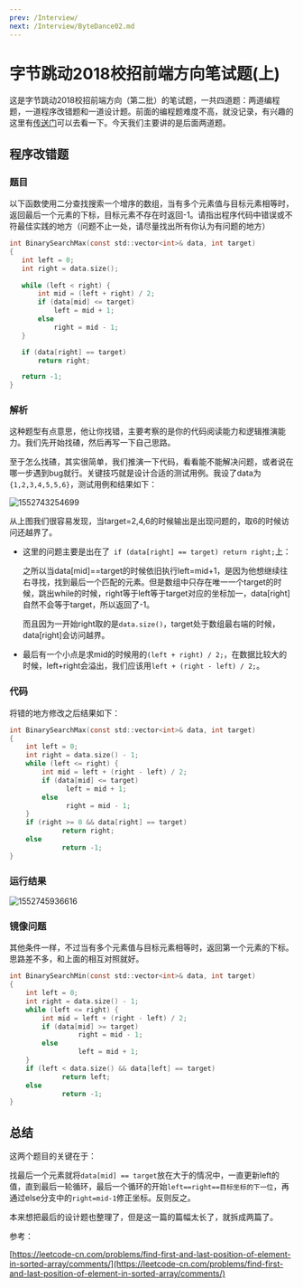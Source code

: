 ```yaml
---
prev: /Interview/
next: /Interview/ByteDance02.md
---
```


# 字节跳动2018校招前端方向笔试题(上)

这是字节跳动2018校招前端方向（第二批）的笔试题，一共四道题：两道编程题，一道程序改错题和一道设计题。前面的编程题难度不高，就没记录，有兴趣的这里有[传送门](https://www.nowcoder.com/)可以去看一下。今天我们主要讲的是后面两道题。



## 程序改错题

### 题目

以下函数使用二分查找搜索一个增序的数组，当有多个元素值与目标元素相等时，返回最后一个元素的下标，目标元素不存在时返回-1。请指出程序代码中错误或不符最佳实践的地方（问题不止一处，请尽量找出所有你认为有问题的地方）

```c
int BinarySearchMax(const std::vector<int>& data, int target)
{
   int left = 0;
   int right = data.size();
   
   while (left < right) {
       int mid = (left + right) / 2;
       if (data[mid] <= target)
           left = mid + 1;
       else
           right = mid - 1;
   }

   if (data[right] == target)
       return right;

   return -1;
}
```

### 解析

这种题型有点意思，他让你找错，主要考察的是你的代码阅读能力和逻辑推演能力。我们先开始找碴，然后再写一下自己思路。

至于怎么找碴，其实很简单，我们推演一下代码，看看能不能解决问题，或者说在哪一步遇到bug就行。关键技巧就是设计合适的测试用例。我设了data为`{1,2,3,4,5,5,6}`，测试用例和结果如下：

![1552743254699](/in-post/1552743254699.png)

从上图我们很容易发现，当target=2,4,6的时候输出是出现问题的，取6的时候访问还越界了。

- 这里的问题主要是出在了` if (data[right] == target) return right;`上：

  之所以当data[mid]==target的时候依旧执行left=mid+1，是因为他想继续往右寻找，找到最后一个匹配的元素。但是数组中只存在唯一一个target的时候，跳出while的时候，right等于left等于target对应的坐标加一，data[right]自然不会等于target，所以返回了-1。

  而且因为一开始right取的是`data.size()`，target处于数组最右端的时候，data[right]会访问越界。

- 最后有一个小点是求mid的时候用的`(left + right) / 2;`，在数据比较大的时候，left+right会溢出，我们应该用`left + (right - left) / 2;`。

  

### 代码

将错的地方修改之后结果如下：

```c
int BinarySearchMax(const std::vector<int>& data, int target)
{
	int left = 0;
	int right = data.size() - 1;
	while (left <= right) {
		int mid = left + (right - left) / 2;
		if (data[mid] <= target) 
          	  left = mid + 1;
		else
         	  right = mid - 1;
	}
	if (right >= 0 && data[right] == target)
             return right;
	else
             return -1;
}
```

### 运行结果

![1552745936616](/in-post/1552745936616.png)



### 镜像问题

其他条件一样，不过当有多个元素值与目标元素相等时，返回第一个元素的下标。思路差不多，和上面的相互对照就好。

```c
int BinarySearchMin(const std::vector<int>& data, int target)
{
	int left = 0;
	int right = data.size() - 1;
	while (left <= right) {
		int mid = left + (right - left) / 2;
		if (data[mid] >= target)
                 right = mid - 1;
		else
                 left = mid + 1;
	}
	if (left < data.size() && data[left] == target)
             return left;
	else
             return -1;
}
```

## 总结

这两个题目的关键在于：

找最后一个元素就将`data[mid] == target`放在大于的情况中，一直更新left的值，直到最后一轮循环，最后一个循环的开始`left==right==目标坐标的下一位`，再通过else分支中的`right=mid-1`修正坐标。反则反之。

本来想把最后的设计题也整理了，但是这一篇的篇幅太长了，就拆成两篇了。

参考：

[https://leetcode-cn.com/problems/find-first-and-last-position-of-element-in-sorted-array/comments/](https://leetcode-cn.com/problems/find-first-and-last-position-of-element-in-sorted-array/comments/)